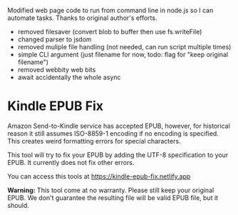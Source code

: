 Modified web page code to run from command line in node.js so I can automate tasks. Thanks to original author's efforts.

* removed filesaver (convert blob to buffer then use fs.writeFile)
* changed parser to jsdom
* removed muliple file handling (not needed, can run script multiple times)
* simple CLI argument (just filename for now, todo: flag for "keep original filename")
* removed webbity web bits
* await accidentally the whole async

# Kindle EPUB Fix

Amazon Send-to-Kindle service has accepted EPUB, however, for historical reason
it still assumes ISO-8859-1 encoding if no encoding is specified. This creates weird formatting errors for special characters.

This tool will try to fix your EPUB by adding the UTF-8 specification to your EPUB. It currently does
not fix other errors.

You can access this tools at https://kindle-epub-fix.netlify.app

**Warning:** This tool come at no warranty. Please still keep your original EPUB.
We don't guarantee the resulting file will be valid EPUB file, but it should.

